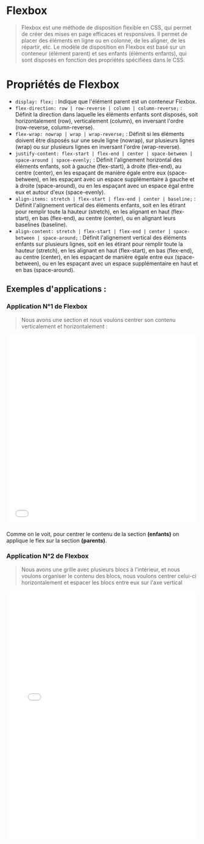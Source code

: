 # Flexbox

> Flexbox est une méthode de disposition flexible en CSS, qui permet de créer des mises en page efficaces et responsives. Il permet de placer des éléments en ligne ou en colonne, de les aligner, de les répartir, etc. Le modèle de disposition en Flexbox est basé sur un conteneur (élément parent) et ses enfants (éléments enfants), qui sont disposés en fonction des propriétés spécifiées dans le CSS.

# Propriétés de Flexbox

* `display: flex;` : Indique que l'élément parent est un conteneur Flexbox.
* `flex-direction: row | row-reverse | column | column-reverse;` : Définit la direction dans laquelle les éléments enfants sont disposés, soit horizontalement (row), verticalement (column), en inversant l'ordre (row-reverse, column-reverse).
* `flex-wrap: nowrap | wrap | wrap-reverse;` : Définit si les éléments doivent être disposés sur une seule ligne (nowrap), sur plusieurs lignes (wrap) ou sur plusieurs lignes en inversant l'ordre (wrap-reverse).
* `justify-content: flex-start | flex-end | center | space-between | space-around | space-evenly;` : Définit l'alignement horizontal des éléments enfants, soit à gauche (flex-start), à droite (flex-end), au centre (center), en les espaçant de manière égale entre eux (space-between), en les espaçant avec un espace supplémentaire à gauche et à droite (space-around), ou en les espaçant avec un espace égal entre eux et autour d'eux (space-evenly).
* `align-items: stretch | flex-start | flex-end | center | baseline;` : Définit l'alignement vertical des éléments enfants, soit en les étirant pour remplir toute la hauteur (stretch), en les alignant en haut (flex-start), en bas (flex-end), au centre (center), ou en alignant leurs baselines (baseline).
* `align-content: stretch | flex-start | flex-end | center | space-between | space-around;` : Définit l'alignement vertical des éléments enfants sur plusieurs lignes, soit en les étirant pour remplir toute la hauteur (stretch), en les alignant en haut (flex-start), en bas (flex-end), au centre (center), en les espaçant de manière égale entre eux (space-between), ou en les espaçant avec un espace supplémentaire en haut et en bas (space-around).

## Exemples d'applications : 

### Application N°1 de Flexbox
> Nous avons une section et nous voulons centrer son contenu verticalement et horizontalement : 
<iframe width="100%" height="500" src="//jsfiddle.net/Skullyfox/jbhuz8r7/4/embedded/html,css,result/dark/" allowfullscreen="allowfullscreen" allowpaymentrequest frameborder="0"></iframe>

Comme on le voit, pour centrer le contenu de la section **(enfants)** on applique le flex sur la section **(parents)**.

### Application N°2 de Flexbox

> Nous avons une grille avec plusieurs blocs à l'intérieur, et nous voulons organiser le contenu des blocs, nous voulons centrer celui-ci horizontalement et espacer les blocs entre eux sur l'axe vertical
> 
<iframe width="100%" height="650" src="//jsfiddle.net/Skullyfox/b4efcknm/25/embedded/html,css,result/dark/" allowfullscreen="allowfullscreen" allowpaymentrequest frameborder="0"></iframe>